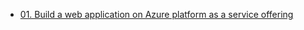 - [01. Build a web application on Azure platform as a service offering](Build%20a%20web%20application%20on%20Azure%20platform%20as%20a%20service%20offering.md)
